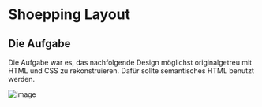 # Shoepping Layout

## Die Aufgabe
Die Aufgabe war es, das nachfolgende Design möglichst originalgetreu mit HTML und CSS zu rekonstruieren. Dafür sollte semantisches HTML benutzt werden.

![image](https://github.com/FlausenImKopf/shoepping-layout/assets/88251068/abed131c-4718-43bd-a2cc-0f6fee362640)
